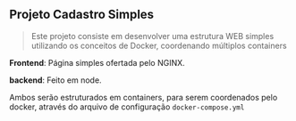 ## Projeto Cadastro Simples

> Este projeto consiste em desenvolver uma estrutura WEB simples utilizando os conceitos de Docker, coordenando múltiplos containers


**Frontend**: Página simples ofertada pelo NGINX.

**backend**: Feito em node.

Ambos serão estruturados em containers, para serem coordenados pelo docker, através do arquivo de configuração `docker-compose.yml`